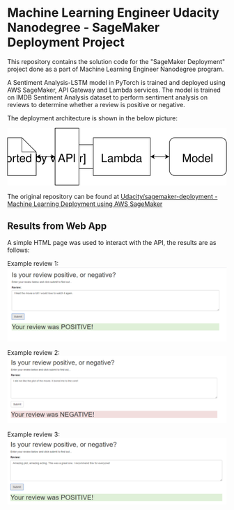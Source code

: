 # Machine Learning Engineer Udacity Nanodegree - SageMaker Deployment Project

This repository contains the solution code for the "SageMaker Deployment" project done as a part of Machine Learning Engineer Nanodegree program.

A Sentiment Analysis-LSTM model in PyTorch is trained and deployed using AWS SageMaker, API Gateway and Lambda services. The model is trained on IMDB Sentiment Analysis dataset to perform sentiment analysis on reviews to determine whether a review is positive or negative.


The deployment architecture is shown in the below picture:

![Web app Diagram](./Web&#32;App&#32;Diagram.svg)

The original repository can be found at [Udacity/sagemaker-deployment - Machine Learning Deployment using AWS SageMaker](https://github.com/udacity/sagemaker-deployment)


## Results from Web App

A simple HTML page was used to interact with the API, the results are as follows:

Example review 1:
![Review 1](./review_1.PNG)

Example review 2:
![Review 2](./review_2.PNG)

Example review 3:
![Review 3](./review_3.PNG)
